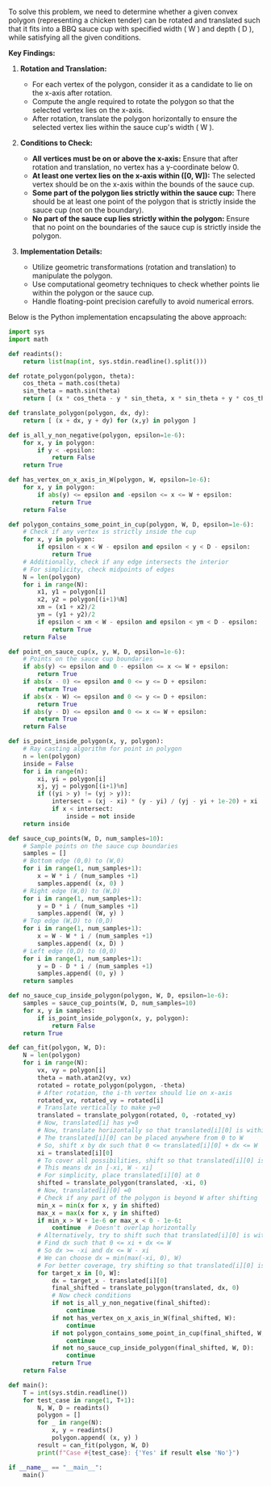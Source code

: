 To solve this problem, we need to determine whether a given convex polygon (representing a chicken tender) can be rotated and translated such that it fits into a BBQ sauce cup with specified width \( W \) and depth \( D \), while satisfying all the given conditions.

**Key Findings:**

1. **Rotation and Translation:**
   - For each vertex of the polygon, consider it as a candidate to lie on the x-axis after rotation.
   - Compute the angle required to rotate the polygon so that the selected vertex lies on the x-axis.
   - After rotation, translate the polygon horizontally to ensure the selected vertex lies within the sauce cup's width \( W \).

2. **Conditions to Check:**
   - **All vertices must be on or above the x-axis:** Ensure that after rotation and translation, no vertex has a y-coordinate below 0.
   - **At least one vertex lies on the x-axis within \([0, W]\):** The selected vertex should be on the x-axis within the bounds of the sauce cup.
   - **Some part of the polygon lies strictly within the sauce cup:** There should be at least one point of the polygon that is strictly inside the sauce cup (not on the boundary).
   - **No part of the sauce cup lies strictly within the polygon:** Ensure that no point on the boundaries of the sauce cup is strictly inside the polygon.

3. **Implementation Details:**
   - Utilize geometric transformations (rotation and translation) to manipulate the polygon.
   - Use computational geometry techniques to check whether points lie within the polygon or the sauce cup.
   - Handle floating-point precision carefully to avoid numerical errors.

Below is the Python implementation encapsulating the above approach:

```python
import sys
import math

def readints():
    return list(map(int, sys.stdin.readline().split()))

def rotate_polygon(polygon, theta):
    cos_theta = math.cos(theta)
    sin_theta = math.sin(theta)
    return [ (x * cos_theta - y * sin_theta, x * sin_theta + y * cos_theta) for (x,y) in polygon ]

def translate_polygon(polygon, dx, dy):
    return [ (x + dx, y + dy) for (x,y) in polygon ]

def is_all_y_non_negative(polygon, epsilon=1e-6):
    for x, y in polygon:
        if y < -epsilon:
            return False
    return True

def has_vertex_on_x_axis_in_W(polygon, W, epsilon=1e-6):
    for x, y in polygon:
        if abs(y) <= epsilon and -epsilon <= x <= W + epsilon:
            return True
    return False

def polygon_contains_some_point_in_cup(polygon, W, D, epsilon=1e-6):
    # Check if any vertex is strictly inside the cup
    for x, y in polygon:
        if epsilon < x < W - epsilon and epsilon < y < D - epsilon:
            return True
    # Additionally, check if any edge intersects the interior
    # For simplicity, check midpoints of edges
    N = len(polygon)
    for i in range(N):
        x1, y1 = polygon[i]
        x2, y2 = polygon[(i+1)%N]
        xm = (x1 + x2)/2
        ym = (y1 + y2)/2
        if epsilon < xm < W - epsilon and epsilon < ym < D - epsilon:
            return True
    return False

def point_on_sauce_cup(x, y, W, D, epsilon=1e-6):
    # Points on the sauce cup boundaries
    if abs(y) <= epsilon and 0 - epsilon <= x <= W + epsilon:
        return True
    if abs(x - 0) <= epsilon and 0 <= y <= D + epsilon:
        return True
    if abs(x - W) <= epsilon and 0 <= y <= D + epsilon:
        return True
    if abs(y - D) <= epsilon and 0 <= x <= W + epsilon:
        return True
    return False

def is_point_inside_polygon(x, y, polygon):
    # Ray casting algorithm for point in polygon
    n = len(polygon)
    inside = False
    for i in range(n):
        xi, yi = polygon[i]
        xj, yj = polygon[(i+1)%n]
        if ((yi > y) != (yj > y)):
            intersect = (xj - xi) * (y - yi) / (yj - yi + 1e-20) + xi
            if x < intersect:
                inside = not inside
    return inside

def sauce_cup_points(W, D, num_samples=10):
    # Sample points on the sauce cup boundaries
    samples = []
    # Bottom edge (0,0) to (W,0)
    for i in range(1, num_samples+1):
        x = W * i / (num_samples +1)
        samples.append( (x, 0) )
    # Right edge (W,0) to (W,D)
    for i in range(1, num_samples+1):
        y = D * i / (num_samples +1)
        samples.append( (W, y) )
    # Top edge (W,D) to (0,D)
    for i in range(1, num_samples+1):
        x = W - W * i / (num_samples +1)
        samples.append( (x, D) )
    # Left edge (0,D) to (0,0)
    for i in range(1, num_samples+1):
        y = D - D * i / (num_samples +1)
        samples.append( (0, y) )
    return samples

def no_sauce_cup_inside_polygon(polygon, W, D, epsilon=1e-6):
    samples = sauce_cup_points(W, D, num_samples=10)
    for x, y in samples:
        if is_point_inside_polygon(x, y, polygon):
            return False
    return True

def can_fit(polygon, W, D):
    N = len(polygon)
    for i in range(N):
        vx, vy = polygon[i]
        theta = math.atan2(vy, vx)
        rotated = rotate_polygon(polygon, -theta)
        # After rotation, the i-th vertex should lie on x-axis
        rotated_vx, rotated_vy = rotated[i]
        # Translate vertically to make y=0
        translated = translate_polygon(rotated, 0, -rotated_vy)
        # Now, translated[i] has y=0
        # Now, translate horizontally so that translated[i][0] is within [0, W]
        # The translated[i][0] can be placed anywhere from 0 to W
        # So, shift x by dx such that 0 <= translated[i][0] + dx <= W
        xi = translated[i][0]
        # To cover all possibilities, shift so that translated[i][0] is between 0 and W
        # This means dx in [-xi, W - xi]
        # For simplicity, place translated[i][0] at 0
        shifted = translate_polygon(translated, -xi, 0)
        # Now, translated[i][0] =0
        # Check if any part of the polygon is beyond W after shifting
        min_x = min(x for x, y in shifted)
        max_x = max(x for x, y in shifted)
        if min_x > W + 1e-6 or max_x < 0 - 1e-6:
            continue  # Doesn't overlap horizontally
        # Alternatively, try to shift such that translated[i][0] is within [0, W]
        # Find dx such that 0 <= xi + dx <= W
        # So dx >= -xi and dx <= W - xi
        # We can choose dx = min(max(-xi, 0), W)
        # For better coverage, try shifting so that translated[i][0] is exactly 0 and W
        for target_x in [0, W]:
            dx = target_x - translated[i][0]
            final_shifted = translate_polygon(translated, dx, 0)
            # Now check conditions
            if not is_all_y_non_negative(final_shifted):
                continue
            if not has_vertex_on_x_axis_in_W(final_shifted, W):
                continue
            if not polygon_contains_some_point_in_cup(final_shifted, W, D):
                continue
            if not no_sauce_cup_inside_polygon(final_shifted, W, D):
                continue
            return True
    return False

def main():
    T = int(sys.stdin.readline())
    for test_case in range(1, T+1):
        N, W, D = readints()
        polygon = []
        for _ in range(N):
            x, y = readints()
            polygon.append( (x, y) )
        result = can_fit(polygon, W, D)
        print(f"Case #{test_case}: {'Yes' if result else 'No'}")

if __name__ == "__main__":
    main()
```